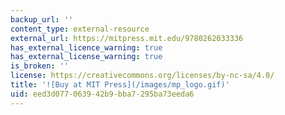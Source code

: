 ```yaml
---
backup_url: ''
content_type: external-resource
external_url: https://mitpress.mit.edu/9780262033336
has_external_licence_warning: true
has_external_license_warning: true
is_broken: ''
license: https://creativecommons.org/licenses/by-nc-sa/4.0/
title: '![Buy at MIT Press](/images/mp_logo.gif)'
uid: eed3d077-0639-42b9-bba7-295ba73eeda6
---
```

